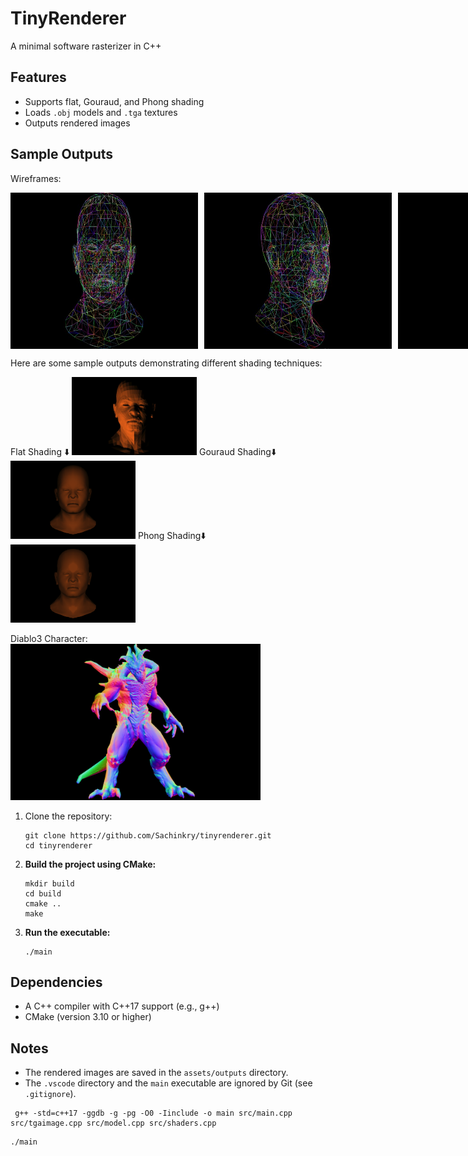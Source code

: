 # TinyRenderer

A minimal software rasterizer in C++

## Features

- Supports flat, Gouraud, and Phong shading
- Loads `.obj` models and `.tga` textures
- Outputs rendered images

## Sample Outputs

Wireframes:

<div style="display: flex; gap: 10px;">
  <img src="samples/image-1.png" width="300">
  <img src="samples/image-2.png" width="300">
  <img src="samples/image.png" width="400">
</div>

Here are some sample outputs demonstrating different shading techniques:

Flat Shading ⬇️
<img src="samples/image-3.png" width="200">
Gouraud Shading⬇️
<img src="samples/image-4.png" width="200">
Phong Shading⬇️
<img src="samples/image-5.png" width="200">

Diablo3 Character:
<img src="samples/diable3_pose_nm.png" width="400">

1.  Clone the repository:

    ```
    git clone https://github.com/Sachinkry/tinyrenderer.git
    cd tinyrenderer
    ```

2.  **Build the project using CMake:**

    ```
    mkdir build
    cd build
    cmake ..
    make
    ```

3.  **Run the executable:**

    ```
    ./main
    ```

## Dependencies

- A C++ compiler with C++17 support (e.g., g++)
- CMake (version 3.10 or higher)

## Notes

- The rendered images are saved in the `assets/outputs` directory.
- The `.vscode` directory and the `main` executable are ignored by Git (see `.gitignore`).

```
 g++ -std=c++17 -ggdb -g -pg -O0 -Iinclude -o main src/main.cpp src/tgaimage.cpp src/model.cpp src/shaders.cpp
```

```
./main
```
